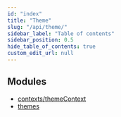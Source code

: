 ```yaml
---
id: "index"
title: "Theme"
slug: "/api/theme/"
sidebar_label: "Table of contents"
sidebar_position: 0.5
hide_table_of_contents: true
custom_edit_url: null
---
```


## Modules

- [contexts/themeContext](modules/contexts_themeContext)
- [themes](modules/themes)
